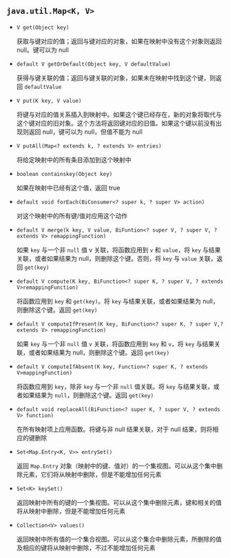 ## `java.util.Map<K, V>`

* `V get(Object key)`

    获取与键对应的值；返回与键对应的对象，如果在映射中没有这个对象则返回 null。键可以为 null
    
* `default V getOrDefault(Object key, V defaultValue)`

    获得与键关联的值；返回与键关联的对象，如果未在映射中找到这个键，则返回 `defaultValue`
    
* `V put(K key, V value)`

    将键与对应的值关系插入到映射中。如果这个键已经存在，新的对象将取代与这个键对应的旧对象。这个方法将返回键对应的旧值。如果这个键以前没有出现则返回 null，键可以为 null，但值不能为 null
    
* `V putAll(Map<? extends k, ? extends V> entries)`

    将给定映射中的所有条目添加到这个映射中
    
* `boolean containskey(Object key)`

    如果在映射中已经有这个值，返回 true
    
* `default void forEach(BiConsumer<? super k, ? super V> action)`

    对这个映射中的所有键/值对应用这个动作
    
* `default V merge(k key, V value, BiFuntion<? super V, ? super V, ? extends V> remappingFunction)`

  如果 `key` 与一个非 `null` 值 v 关联，将函数应用到 `v` 和 `value`，将 `key` 与结果关联，或者如果结果为 null，则删除这个键。否则，将 `key` 与 `value` 关联，返回 `get(key)`

* `default V compute(K key, BiFunction<? super K, ? super V, ? extends V>remappingFunction)`

  将函数应用到 `key` 和 `get(key)`。将 `key` 与结果关联，或者如果结果为 null，则删除这个键。返回 `get(key)`

* `default V computeIfPresent(K key, BiFunction<? super K, ? super V,? extends V> remappingFunction)`

  如果 `key` 与一个非 `null` 值 `v` 关联，将函数应用到 `key` 和 `v`，将 `key` 与结果关联，或者如果结果为 null，则删除这个键。返回 `get(key)`

* `default V computeIfAbsent(K key, Function<? super K, ? extends V>mappingFunction)`

  将函数应用到 `key`，除非 `key` 与一个非 `null` 值关联。将 `key` 与结果关联，或者如果结果为 `null`，则删除这个键。返回 `get(key)`

* `default void replaceAll(BiFunction<? super K, ? super V, ? extends V> function)`

    在所有映射项上应用函数。将键与非 null 结果关联，对于 null 结果，则将相应的键删除

* `Set<Map.Entry<K, V>> entrySet()`

  返回 `Map.Entry` 对象（映射中的键、值对）的一个集视图。可以从这个集中删除元素，它们将从映射中删除，但是不能增加任何元素

* `Set<K> keySet()`

  返回映射中所有的键的一个集视图。可以从这个集中删除元素，键和相关的值将从映射中删除，但是不能增加任何元素

* `Collection<V> values()`

  返回映射中所有值的一个集合视图。可以从这个集合中删除元素，所删除的值及相应的键将从映射中删除，不过不能增加任何元素